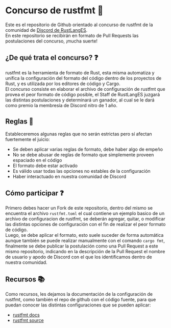 # Concurso de rustfmt 📝

Este es el repositorio de Github orientado al concurso de rustfmt de la comunidad de [Discord de RustLangES](https://discord.rustlang-es.org/).   
En este repositorio se recibirán en formato de Pull Requests las postulaciones del concurso, ¡mucha suerte!

## ¿De qué trata el concurso? ❓
rustfmt es la herramienta de formato de Rust, esta misma automatiza y unifica la configuración del formato del código dentro de los proyectos de Rust, y es utilizada por los editores de código y Cargo.   
El concurso consiste en elaborar el archivo de configuración de rustfmt que provea el peor formato de código posible, el Staff de RustLangES juzgará las distintas postulaciones y determinará un ganador, al cual se le dará como premio la membresía de Discord nitro de 1 año.   

## Reglas 🚩
Estableceremos algunas reglas que no serán estrictas pero sí afectan fuertemente el juicio:
- Se deben aplicar varias reglas de formato, debe haber algo de empeño
- No se debe abusar de reglas de formato que simplemente proveen espaciado en el código
- El formato debe estar activado
- Es válido usar todas las opciones no estables de la configuración
- Haber interactuado en nuestra comunidad de Discord

## Cómo participar ❓
Primero debes hacer un Fork de este repositorio, dentro del mismo se encuentra el archivo `rustfmt.toml` el cual contiene un ejemplo basico de un archivo de configuracion de rustfmt, se deberán agregar, quitar, o modificar las distintas opciones de configuración con el fin de realizar el peor formato de código.   
Luego, se debe aplicar el formato, esto suele suceder de forma automática aunque también se puede realizar manualmente con el comando `cargo fmt`, finalmente se debe publicar la postulación como una Pull Request a este mismo repositorio, indicando en la descripción de la Pull Request el nombre de usuario y apodo de Discord con el que los identificamos dentro de nuestra comunidad.   

## Recursos 📚
Como recursos, les dejamos la documentación de la configuración de rustfmt, como también el repo de github con el código fuente, para que puedan conocer las distintas configuraciones que se pueden aplicar:
- [rustfmt docs](https://rust-lang.github.io/rustfmt/?version=v1.8.0)
- [rustfmt source](https://github.com/rust-lang/rustfmt)
